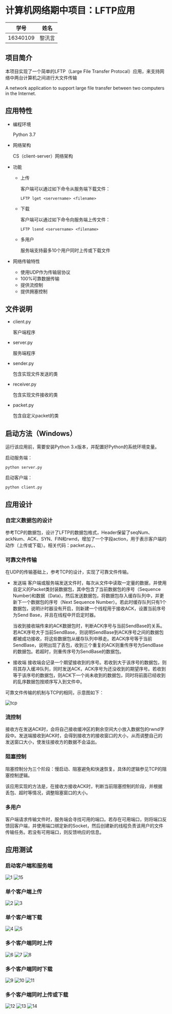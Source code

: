 # 计算机网络期中项目：LFTP应用

| 学号 | 姓名 |
| :-: | :-: |
| 16340109 | 黎汛言 |

## 项目简介
本项目实现了一个简单的LFTP（Large File Transfer Protocal）应用，来支持网络中两台计算机之间进行大文件传输

A network application to support large file transfer between two computers in the Internet.

## 应用特性
* 编程环境

	Python 3.7

* 网络架构

	CS（client-server）网络架构

* 功能
	* 上传

		客户端可以通过如下命令从服务端下载文件：

		```
		LFTP lget <servername> <filename>
		```

	* 下载

		客户端可以通过如下命令向服务端上传文件：

		```
		LFTP lsend <servername> <filename>
		```

	* 多用户

		服务端支持最多10个用户同时上传或下载文件

* 网络传输特性
	* 使用UDP作为传输层协议
	* 100%可靠数据传输
	* 提供流控制
	* 提供拥塞控制

## 文件说明
* client.py

	客户端程序

* server.py

	服务端程序

* sender.py

	包含实现文件发送的类

* receiver.py

	包含实现文件接收的类

* packet.py

	包含自定义packet的类

## 启动方法（Windows）
运行该应用前，需要安装Python 3.x版本，并配置好Python的系统环境变量。

启动服务端：

```
python server.py
```

启动客户端：

```
python client.py
```

## 应用设计

### 自定义数据包的设计

参考TCP的数据包，设计了LFTP的数据包格式，Header保留了seqNum、ackNum、ACK、SYN、FIN和rwnd，增加了一个字段action，用于表示客户端的动作（上传或下载）。相关代码：packet.py。、

### 可靠文件传输

在UDP的传输基础上，参考TCP的设计，实现了可靠文件传输。

* 发送端
	客户端或服务端发送文件时，每次从文件中读取一定量的数据，并使用自定义的Packet类封装数据包，其中包含了当前数据包的序号（Sequence Number)和数据（Data)，然后发送数据包，将数据包存入缓存队列中，并更新下一个数据包的序号（Next Sequence Number）。若此时缓存队列只有1个数据包，说明计时器没有开启，则新建一个线程用于接收ACK，设置当前序号为Send Base，并且在线程中开启定时器。

	当收到接收端传来的ACK数据包时，判断ACK序号与当前SendBase的关系。若ACK序号大于当前SendBase，则说明SendBase到ACK序号之间的数据包都被成功接收，将这些数据包从缓存队列中移走。若ACK序号等于当前SendBase，说明出现了丢包，收到三个重复的ACK则重传序号为SendBase的数据包。若超时，则重传序号为SendBase的数据包。

* 接收端
	接收端会记录一个期望接收到的序号。若收到大于该序号的数据包，则将其存入缓冲队列，同时发送ACK，ACK序号为还没收到的期望序号。若收到等于该序号的数据包，则ACK下一个尚未收到的数据包，同时将前面已经收到的乱序数据包按顺序写入到文件中。

可靠文件传输的机制与TCP的相同，示意图如下：

![tcp](./Screenshots/tcp.png)


### 流控制

接收方在发送ACK时，会将自己接收缓冲区的剩余空间大小放入数据包的rwnd字段中。发送端接收到ACK时，会得到接收方的接收窗口的大小，从而调整自己的发送窗口大小，使发往接收方的数据不会溢出。

### 阻塞控制

阻塞控制分为三个阶段：慢启动、阻塞避免和快速恢复。具体的逻辑参见TCP的阻塞控制逻辑。

该应用实现的方法是，在接收方接收ACK时，判断当前阻塞控制的阶段，并根据丢包、超时等情况，调整阻塞窗口的大小。

### 多用户

客户端请求传输文件时，服务端会寻找可用的端口。若存在可用端口，则将端口反馈回客户端，并使用端口绑定新的Socket，然后创建新的线程负责该用户的文件传输任务。若没有可用端口，则反馈响应的信息。

## 应用测试

### 启动客户端和服务端

![1](./Screenshots/1.png)
![15](./Screenshots/15.png)

### 单个客户端上传

![2](./Screenshots/2.png)
![3](./Screenshots/3.png)

### 单个客户端下载

![4](./Screenshots/4.png)
![5](./Screenshots/5.png)

### 多个客户端同时上传

![6](./Screenshots/6.png)
![7](./Screenshots/7.png)
![8](./Screenshots/8.png)

### 多个客户端同时下载

![9](./Screenshots/9.png)
![10](./Screenshots/10.png)
![11](./Screenshots/11.png)

### 多个客户端同时上传或下载

![12](./Screenshots/12.png)
![13](./Screenshots/13.png)
![14](./Screenshots/14.png)
